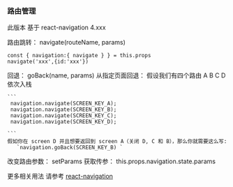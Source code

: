 ### 路由管理

此版本 基于 react-navigation 4.xxx

路由跳转：
 navigate(routeName, params)
 ```
 const { navigation:{ navigate } } = this.props
 navigate('xxx',{id:'xxx'})

 ```

回退：
   goBack(name, params)
从指定页面回退：
    假设我们有四个路由 A B C D 依次入栈

    ```
     navigation.navigate(SCREEN_KEY_A);
     navigation.navigate(SCREEN_KEY_B);
     navigation.navigate(SCREEN_KEY_C);
     navigation.navigate(SCREEN_KEY_D);

    ```
    假如你在 screen D 并且想要返回到 screen A（关闭 D, C 和 B），那么你就需要这么写:
       `navigation.goBack(SCREEN_KEY_B) `
改变路由参数：
   setParams
 获取传参：
   this.props.navigation.state.params

   更多相关用法 请参考  [react-navigation](https://reactnavigation.org/docs/zh-Hans/getting-started.html)



